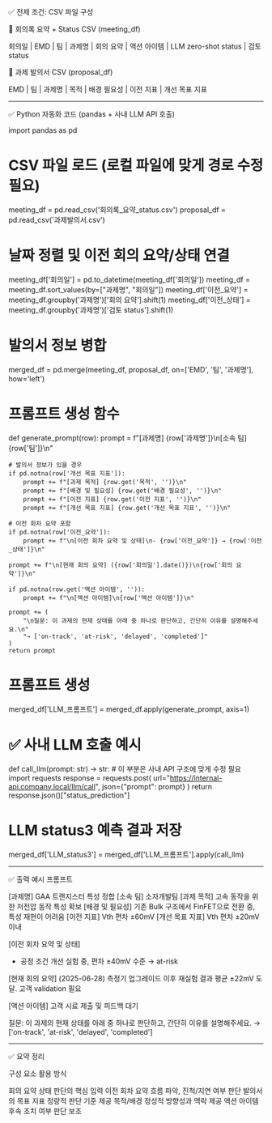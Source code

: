 

✅ 전제 조건: CSV 파일 구성

📁 회의록 요약 + Status CSV (meeting_df)

회의일 | EMD | 팀 | 과제명 | 회의 요약 | 액션 아이템 | LLM zero-shot status | 검토 status

📁 과제 발의서 CSV (proposal_df)

EMD | 팀 | 과제명 | 목적 | 배경 필요성 | 이전 지표 | 개선 목표 지표


---

✅ Python 자동화 코드 (pandas + 사내 LLM API 호출)

import pandas as pd

# CSV 파일 로드 (로컬 파일에 맞게 경로 수정 필요)
meeting_df = pd.read_csv('회의록_요약_status.csv')
proposal_df = pd.read_csv('과제발의서.csv')

# 날짜 정렬 및 이전 회의 요약/상태 연결
meeting_df['회의일'] = pd.to_datetime(meeting_df['회의일'])
meeting_df = meeting_df.sort_values(by=["과제명", "회의일"])
meeting_df['이전_요약'] = meeting_df.groupby('과제명')['회의 요약'].shift(1)
meeting_df['이전_상태'] = meeting_df.groupby('과제명')['검토 status'].shift(1)

# 발의서 정보 병합
merged_df = pd.merge(meeting_df, proposal_df, on=['EMD', '팀', '과제명'], how='left')

# 프롬프트 생성 함수
def generate_prompt(row):
    prompt = f"[과제명] {row['과제명']}\n[소속 팀] {row['팀']}\n"

    # 발의서 정보가 있을 경우
    if pd.notna(row['개선 목표 지표']):
        prompt += f"[과제 목적] {row.get('목적', '')}\n"
        prompt += f"[배경 및 필요성] {row.get('배경 필요성', '')}\n"
        prompt += f"[이전 지표] {row.get('이전 지표', '')}\n"
        prompt += f"[개선 목표 지표] {row.get('개선 목표 지표', '')}\n"

    # 이전 회차 요약 포함
    if pd.notna(row['이전_요약']):
        prompt += f"\n[이전 회차 요약 및 상태]\n- {row['이전_요약']} → {row['이전_상태']}\n"

    prompt += f"\n[현재 회의 요약] ({row['회의일'].date()})\n{row['회의 요약']}\n"

    if pd.notna(row.get('액션 아이템', '')):
        prompt += f"\n[액션 아이템]\n{row['액션 아이템']}\n"

    prompt += (
        "\n질문: 이 과제의 현재 상태를 아래 중 하나로 판단하고, 간단히 이유를 설명해주세요.\n"
        "→ ['on-track', 'at-risk', 'delayed', 'completed']"
    )
    return prompt

# 프롬프트 생성
merged_df['LLM_프롬프트'] = merged_df.apply(generate_prompt, axis=1)

# ✅ 사내 LLM 호출 예시
def call_llm(prompt: str) -> str:
    # 이 부분은 사내 API 구조에 맞게 수정 필요
    import requests
    response = requests.post(
        url="https://internal-api.company.local/llm/call",
        json={"prompt": prompt}
    )
    return response.json()["status_prediction"]

# LLM status3 예측 결과 저장
merged_df['LLM_status3'] = merged_df['LLM_프롬프트'].apply(call_llm)


---

✅ 출력 예시 프롬프트

[과제명] GAA 트랜지스터 특성 정합
[소속 팀] 소자개발팀
[과제 목적] 고속 동작을 위한 저전압 동작 특성 확보
[배경 및 필요성] 기존 Bulk 구조에서 FinFET으로 전환 중, 특성 재현이 어려움
[이전 지표] Vth 편차 ±60mV
[개선 목표 지표] Vth 편차 ±20mV 이내

[이전 회차 요약 및 상태]
- 공정 조건 개선 실험 중, 편차 ±40mV 수준 → at-risk

[현재 회의 요약] (2025-06-28)
측정기 업그레이드 이후 재실험 결과 평균 ±22mV 도달. 고객 validation 필요

[액션 아이템]
고객 시료 제출 및 피드백 대기

질문: 이 과제의 현재 상태를 아래 중 하나로 판단하고, 간단히 이유를 설명해주세요.
→ ['on-track', 'at-risk', 'delayed', 'completed']


---

✅ 요약 정리

구성 요소	활용 방식

회의 요약	상태 판단의 핵심 입력
이전 회차 요약	흐름 파악, 진척/지연 여부 판단
발의서의 목표 지표	정량적 판단 기준 제공
목적/배경	정성적 방향성과 맥락 제공
액션 아이템	후속 조치 여부 판단 보조



 
